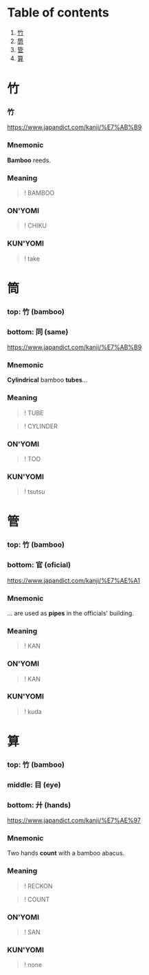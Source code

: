 # Table of contents

1. [竹](#竹)
2. [筒](#筒)
3. [管](#管)
4. [算](#算)


# 竹
### 竹
https://www.japandict.com/kanji/%E7%AB%B9

### Mnemonic
**Bamboo** reeds.

### Meaning
>! BAMBOO

### ON'YOMI
>! CHIKU

### KUN'YOMI
>! take


# 筒
### top: 竹 (bamboo)
### bottom: 同 (same)
https://www.japandict.com/kanji/%E7%AB%B9

### Mnemonic
**Cylindrical** bamboo **tubes**...

### Meaning
>! TUBE

>! CYLINDER

### ON'YOMI
>! TOO

### KUN'YOMI
>! tsutsu


# 管
### top: 竹 (bamboo)
### bottom: 官 (oficial)
https://www.japandict.com/kanji/%E7%AE%A1

### Mnemonic
... are used as **pipes** in the officials' building.

### Meaning
>! KAN

### ON'YOMI
>! KAN

### KUN'YOMI
>! kuda


# 算
### top: 竹 (bamboo)
### middle: 目 (eye)
### bottom: 廾 (hands)
https://www.japandict.com/kanji/%E7%AE%97

### Mnemonic
Two hands **count** with a bamboo abacus.

### Meaning
>! RECKON

>! COUNT

### ON'YOMI
>! SAN

### KUN'YOMI
>! none